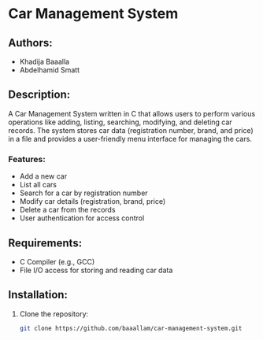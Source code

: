 # Car Management System

## Authors:
- Khadija Baaalla
- Abdelhamid Smatt

## Description:
A Car Management System written in C that allows users to perform various operations like adding, listing, searching, modifying, and deleting car records. The system stores car data (registration number, brand, and price) in a file and provides a user-friendly menu interface for managing the cars.

### Features:
- Add a new car
- List all cars
- Search for a car by registration number
- Modify car details (registration, brand, price)
- Delete a car from the records
- User authentication for access control

## Requirements:
- C Compiler (e.g., GCC)
- File I/O access for storing and reading car data

## Installation:
1. Clone the repository:
   ```bash
   git clone https://github.com/baaallam/car-management-system.git

